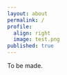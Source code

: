 ```yaml
---
layout: about
permalink: /
profile:
  align: right
  image: test.png
published: true
---
```


 To be made.  
